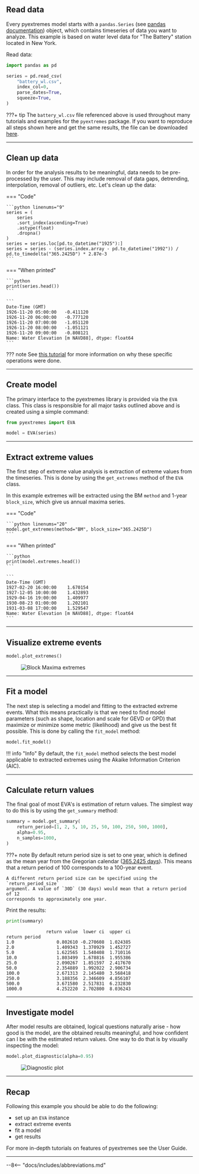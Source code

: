 ## Read data

Every pyextremes model starts with a `pandas.Series`
(see [pandas documentation](https://pandas.pydata.org/pandas-docs/stable/reference/api/pandas.Series.html)) object,
which contains timeseries of data you want to analyze.
This example is based on water level data for "The Battery" station located in New York.

Read data:

```python linenums="1"
import pandas as pd

series = pd.read_csv(
    "battery_wl.csv",
    index_col=0,
    parse_dates=True,
    squeeze=True,
)
```

???+ tip
    The `battery_wl.csv` file referenced above is used throughout many tutorials
    and examples for the `pyextremes` package.
    If you want to reproduce all steps shown here and get the same results,
    the file can be downloaded
    [here](https://github.com/georgebv/pyextremes-notebooks/tree/master/data).

---

## Clean up data

In order for the analysis results to be meaningful, data needs to be pre-processed
by the user. This may include removal of data gaps, detrending, interpolation,
removal of outliers, etc.
Let's clean up the data:


=== "Code"

    ```python linenums="9"
    series = (
        series
        .sort_index(ascending=True)
        .astype(float)
        .dropna()
    )
    series = series.loc[pd.to_datetime("1925"):]
    series = series - (series.index.array - pd.to_datetime("1992")) / pd.to_timedelta("365.2425D") * 2.87e-3
    ```

=== "When printed"

    ```python
    print(series.head())
    ```

    ```
    Date-Time (GMT)
    1926-11-20 05:00:00   -0.411120
    1926-11-20 06:00:00   -0.777120
    1926-11-20 07:00:00   -1.051120
    1926-11-20 08:00:00   -1.051121
    1926-11-20 09:00:00   -0.808121
    Name: Water Elevation [m NAVD88], dtype: float64
    ```

??? note 
    See [this tutorial](https://nbviewer.jupyter.org/github/georgebv/pyextremes-notebooks/blob/master/notebooks/EVA%20basic.ipynb) for more information on why these specific operations were done.

---

## Create model

The primary interface to the pyextremes library is provided via the `EVA` class.
This class is responsible for all major tasks outlined above and is created using
a simple command:

```python linenums="17"
from pyextremes import EVA

model = EVA(series)
```

---

## Extract extreme values

The first step of extreme value analysis is extraction of extreme values from the
timeseries. This is done by using the `get_extremes` method of the `EVA` class.

In this example extremes will be extracted using the BM `method` and 1-year
`block_size`, which give us annual maxima series.

=== "Code"

    ```python linenums="20"
    model.get_extremes(method="BM", block_size="365.2425D")
    ```

=== "When printed"

    ```python
    print(model.extremes.head())
    ```

    ```
    Date-Time (GMT)
    1927-02-20 16:00:00    1.670154
    1927-12-05 10:00:00    1.432893
    1929-04-16 19:00:00    1.409977
    1930-08-23 01:00:00    1.202101
    1931-03-08 17:00:00    1.529547
    Name: Water Elevation [m NAVD88], dtype: float64
    ```

---

## Visualize extreme events

```python
model.plot_extremes()
```

<figure>
  <img src="https://raw.githubusercontent.com/georgebv/pyextremes-notebooks/master/notebooks/documentation/documentation%20figures/index%20extremes.png" alt="Block Maxima extremes"/>
</figure>

---

## Fit a model

The next step is selecting a model and fitting to the extracted extreme events.
What this means practically is that we need to find model parameters
(such as shape, location and scale for GEVD or GPD)
that maximize or minimize some metric (likelihood) and give us the best fit possible.
This is done by calling the `fit_model` method:

```python linenums="21"
model.fit_model()
```

!!! info "Info"
    By default, the `fit_model` method selects the best model applicable
    to extracted extremes using the Akaike Information Criterion (AIC).

---

## Calculate return values

The final goal of most EVA's is estimation of return values.
The simplest way to do this is by using the `get_summary` method:

```python linenums="22"
summary = model.get_summary(
    return_period=[1, 2, 5, 10, 25, 50, 100, 250, 500, 1000],
    alpha=0.95,
    n_samples=1000,
)
```

???+ note
    By default return period size is set to one year,
    which is defined as the mean year from the Gregorian calendar
    ([365.2425 days](https://en.wikipedia.org/wiki/Year)).
    This means that a return period of 100 corresponds to a 100-year event.
    
    A different return period size can be specified using the `return_period_size`
    argument. A value of `30D` (30 days) would mean that a return period of 12
    corresponds to approximately one year.

Print the results:

```python
print(summary)
```

```
               return value  lower ci  upper ci
return period                                  
1.0                0.802610 -0.270608  1.024385
2.0                1.409343  1.370929  1.452727
5.0                1.622565  1.540408  1.710116
10.0               1.803499  1.678816  1.955386
25.0               2.090267  1.851597  2.417670
50.0               2.354889  1.992022  2.906734
100.0              2.671313  2.145480  3.568418
250.0              3.188356  2.346609  4.856107
500.0              3.671580  2.517831  6.232830
1000.0             4.252220  2.702800  8.036243
```

---

## Investigate model

After model results are obtained, logical questions naturally arise -
how good is the model, are the obtained results meaningful, and
how confident can I be with the estimated return values.
One way to do that is by visually inspecting the model:

```python linenums="27"
model.plot_diagnostic(alpha=0.95)
```

<figure>
  <img src="https://raw.githubusercontent.com/georgebv/pyextremes-notebooks/master/notebooks/documentation/documentation%20figures/index%20diagnostic.png" alt="Diagnostic plot"/>
</figure>

---

## Recap

Following this example you should be able to do the following:

- set up an `EVA` instance
- extract extreme events
- fit a model
- get results

For more in-depth tutorials on features of pyextremes see the User Guide.

---

--8<-- "docs/includes/abbreviations.md"
